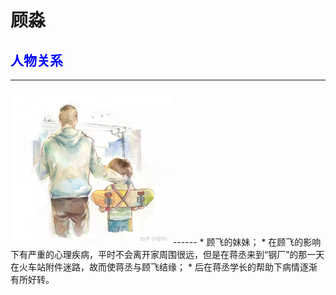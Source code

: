 # 顾淼

## <font color="blue">人物关系</font>
------
<img src="images/顾淼4.jpg" style="zoom:25%;" />
------
* 顾飞的妹妹；
* 在顾飞的影响下有严重的心理疾病，平时不会离开家周围很远，但是在蒋丞来到“钢厂”的那一天在火车站附件迷路，故而使蒋丞与顾飞结缘；
* 后在蒋丞学长的帮助下病情逐渐有所好转。









